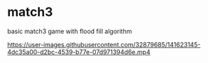 # match3
basic match3 game with flood fill algorithm


https://user-images.githubusercontent.com/32879685/141623145-4dc35a00-d2bc-4539-b77e-07d971394d6e.mp4


